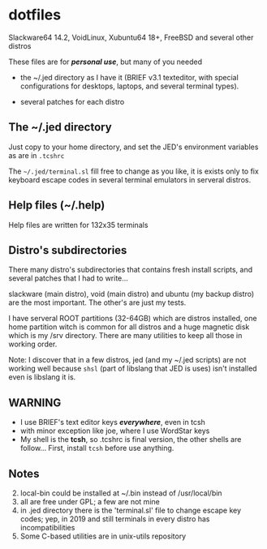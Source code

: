 # dotfiles

Slackware64 14.2, VoidLinux, Xubuntu64 18+, FreeBSD and several other distros

These files are for ***personal use***, but many of you needed

* the ~/.jed directory as I have it (BRIEF v3.1 texteditor, with special configurations for desktops, laptops, and several terminal types).

* several patches for each distro

## The ~/.jed directory
Just copy to your home directory, and set the JED's environment variables as are in `.tcshrc`

The `~/.jed/terminal.sl` fill free to change as you like, it is exists only to fix keyboard escape codes in several terminal emulators in serveral distros.

## Help files (~/.help)
Help files are written for 132x35 terminals

## Distro's subdirectories
There many distro's subdirectories that contains fresh install scripts, and several patches that I had to write...

slackware (main distro), void (main distro) and ubuntu (my backup distro) are the most important.
The other's are just my tests.

I have serveral ROOT partitions (32-64GB) which are distros installed, one home partition witch is common for all distros and a huge magnetic disk which is my /srv directory. There are many utilities to keep all those in working order.

Note: I discover that in a few distros, jed (and my ~/.jed scripts) are not working well because `shsl` (part of libslang that JED
is uses) isn't installed even is libslang it is.

## WARNING

* I use BRIEF's text editor keys ***everywhere***, even in tcsh
* with minor exception like joe, where I use WordStar keys
* My shell is the **tcsh**, so .tcshrc is final version, the other shells are follow...
  First, install `tcsh` before use anything.

## Notes
2. local-bin could be installed at ~/.bin instead of /usr/local/bin
3. all are free under GPL; a few are not mine
4. in .jed directory there is the 'terminal.sl' file to change escape key codes;
	yep, in 2019 and still terminals in every distro has incompatibilities
5. Some C-based utilities are in unix-utils repository
